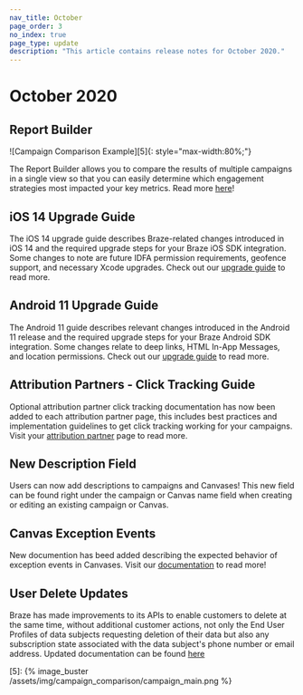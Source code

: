 ```yaml
---
nav_title: October
page_order: 3
no_index: true
page_type: update
description: "This article contains release notes for October 2020."
---
```


# October 2020

## Report Builder
![Campaign Comparison Example][5]{: style="max-width:80%;"}

The Report Builder allows you to compare the results of multiple campaigns in a single view so that you can easily determine which engagement strategies most impacted your key metrics. Read more [here]({{site.baseurl}}/report_builder)!

## iOS 14 Upgrade Guide
The iOS 14 upgrade guide describes Braze-related changes introduced in iOS 14 and the required upgrade steps for your Braze iOS SDK integration. Some changes to note are future IDFA permission requirements, geofence support, and necessary Xcode upgrades. Check out our [upgrade guide]({{site.baseurl}}/developer_guide/platform_integration_guides/ios/ios_14/) to read more. 

## Android 11 Upgrade Guide
The Android 11 guide describes relevant changes introduced in the Android 11 release and the required upgrade steps for your Braze Android SDK integration. Some changes relate to deep links, HTML In-App Messages, and location permissions. Check out our [upgrade guide]({{site.baseurl}}/developer_guide/platform_integration_guides/android/android_11/) to read more.

## Attribution Partners - Click Tracking Guide
Optional attribution partner click tracking documentation has now been added to each attribution partner page, this includes best practices and implementation guidelines to get click tracking working for your campaigns. Visit your [attribution partner]({{site.baseurl}}/partners/advertising_technologies/attribution/) page to read more. 

## New Description Field
Users can now add descriptions to campaigns and Canvases! This new field can be found right under the campaign or Canvas name field when creating or editing an existing campaign or Canvas. 

## Canvas Exception Events
New documention has beed added describing the expected behavior of exception events in Canvases. Visit our [documentation]({{site.baseurl}}/user_guide/engagement_tools/canvas/create_a_canvas/exception_events/) to read more!

## User Delete Updates
Braze has made improvements to its APIs to enable customers to delete at the same time, without additional customer actions, not only the End User Profiles of data subjects requesting deletion of their data but also any subscription state associated with the data subject's phone number or email address. Updated documentation can be found [here](https://www.braze.com/docs/help/dp-technical-assistance/#braze-recommendation-2)

[5]: {% image_buster /assets/img/campaign_comparison/campaign_main.png %} 